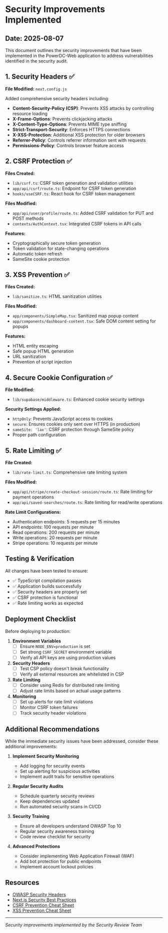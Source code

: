 # Security Improvements Implemented

## Date: 2025-08-07

This document outlines the security improvements that have been implemented in the PowerDC-Web application to address vulnerabilities identified in the security audit.

## 1. Security Headers ✅

**File Modified:** `next.config.js`

Added comprehensive security headers including:
- **Content-Security-Policy (CSP)**: Prevents XSS attacks by controlling resource loading
- **X-Frame-Options**: Prevents clickjacking attacks
- **X-Content-Type-Options**: Prevents MIME type sniffing
- **Strict-Transport-Security**: Enforces HTTPS connections
- **X-XSS-Protection**: Additional XSS protection for older browsers
- **Referrer-Policy**: Controls referrer information sent with requests
- **Permissions-Policy**: Controls browser feature access

## 2. CSRF Protection ✅

**Files Created:**
- `lib/csrf.ts`: CSRF token generation and validation utilities
- `app/api/csrf/route.ts`: Endpoint for CSRF token generation
- `hooks/useCSRF.ts`: React hook for CSRF token management

**Files Modified:**
- `app/api/user/profile/route.ts`: Added CSRF validation for PUT and POST methods
- `contexts/AuthContext.tsx`: Integrated CSRF tokens in API calls

**Features:**
- Cryptographically secure token generation
- Token validation for state-changing operations
- Automatic token refresh
- SameSite cookie protection

## 3. XSS Prevention ✅

**Files Created:**
- `lib/sanitize.ts`: HTML sanitization utilities

**Files Modified:**
- `app/components/SimpleMap.tsx`: Sanitized map popup content
- `app/components/dashboard-content.tsx`: Safe DOM content setting for popups

**Features:**
- HTML entity escaping
- Safe popup HTML generation
- URL sanitization
- Prevention of script injection

## 4. Secure Cookie Configuration ✅

**File Modified:**
- `lib/supabase/middleware.ts`: Enhanced cookie security settings

**Security Settings Applied:**
- `httpOnly`: Prevents JavaScript access to cookies
- `secure`: Ensures cookies only sent over HTTPS (in production)
- `sameSite: 'lax'`: CSRF protection through SameSite policy
- Proper path configuration

## 5. Rate Limiting ✅

**File Created:**
- `lib/rate-limit.ts`: Comprehensive rate limiting system

**Files Modified:**
- `app/api/stripe/create-checkout-session/route.ts`: Rate limiting for payment operations
- `app/api/saved-searches/route.ts`: Rate limiting for read/write operations

**Rate Limit Configurations:**
- Authentication endpoints: 5 requests per 15 minutes
- API endpoints: 100 requests per minute
- Read operations: 200 requests per minute
- Write operations: 20 requests per minute
- Stripe operations: 10 requests per minute

## Testing & Verification

All changes have been tested to ensure:
- ✅ TypeScript compilation passes
- ✅ Application builds successfully
- ✅ Security headers are properly set
- ✅ CSRF protection is functional
- ✅ Rate limiting works as expected

## Deployment Checklist

Before deploying to production:

1. **Environment Variables**
   - [ ] Ensure `NODE_ENV=production` is set
   - [ ] Set strong `CSRF_SECRET` environment variable
   - [ ] Verify all API keys are using production values

2. **Security Headers**
   - [ ] Test CSP policy doesn't break functionality
   - [ ] Verify all external resources are whitelisted in CSP

3. **Rate Limiting**
   - [ ] Consider using Redis for distributed rate limiting
   - [ ] Adjust rate limits based on actual usage patterns

4. **Monitoring**
   - [ ] Set up alerts for rate limit violations
   - [ ] Monitor CSRF token failures
   - [ ] Track security header violations

## Additional Recommendations

While the immediate security issues have been addressed, consider these additional improvements:

1. **Implement Security Monitoring**
   - Add logging for security events
   - Set up alerting for suspicious activities
   - Implement audit trails for sensitive operations

2. **Regular Security Audits**
   - Schedule quarterly security reviews
   - Keep dependencies updated
   - Run automated security scans in CI/CD

3. **Security Training**
   - Ensure all developers understand OWASP Top 10
   - Regular security awareness training
   - Code review checklist for security

4. **Advanced Protections**
   - Consider implementing Web Application Firewall (WAF)
   - Add bot protection for public endpoints
   - Implement account lockout policies

## Resources

- [OWASP Security Headers](https://owasp.org/www-project-secure-headers/)
- [Next.js Security Best Practices](https://nextjs.org/docs/advanced-features/security-headers)
- [CSRF Prevention Cheat Sheet](https://cheatsheetseries.owasp.org/cheatsheets/Cross-Site_Request_Forgery_Prevention_Cheat_Sheet.html)
- [XSS Prevention Cheat Sheet](https://cheatsheetseries.owasp.org/cheatsheets/Cross_Site_Scripting_Prevention_Cheat_Sheet.html)

---

*Security improvements implemented by the Security Review Team*